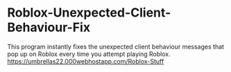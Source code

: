 # Roblox-Unexpected-Client-Behaviour-Fix
This program instantly fixes the unexpected client behaviour messages that pop up on Roblox every time you attempt playing Roblox.
https://umbrellas22.000webhostapp.com/Roblox-Stuff
